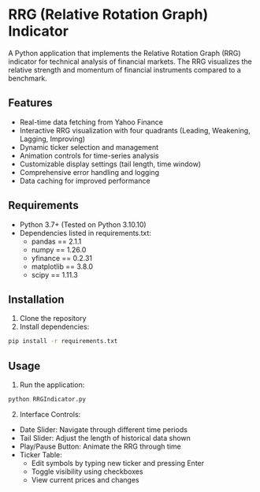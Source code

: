 # RRG (Relative Rotation Graph) Indicator

A Python application that implements the Relative Rotation Graph (RRG) indicator for technical analysis of financial markets. The RRG visualizes the relative strength and momentum of financial instruments compared to a benchmark.

## Features

- Real-time data fetching from Yahoo Finance
- Interactive RRG visualization with four quadrants (Leading, Weakening, Lagging, Improving)
- Dynamic ticker selection and management
- Animation controls for time-series analysis
- Customizable display settings (tail length, time window)
- Comprehensive error handling and logging
- Data caching for improved performance

## Requirements

- Python 3.7+ (Tested on Python 3.10.10)
- Dependencies listed in requirements.txt:
  - pandas == 2.1.1
  - numpy == 1.26.0
  - yfinance == 0.2.31
  - matplotlib == 3.8.0
  - scipy == 1.11.3

## Installation

1. Clone the repository
2. Install dependencies:
```bash
pip install -r requirements.txt
```

## Usage

1. Run the application:
```bash
python RRGIndicator.py
```

2. Interface Controls:
- Date Slider: Navigate through different time periods
- Tail Slider: Adjust the length of historical data shown
- Play/Pause Button: Animate the RRG through time
- Ticker Table: 
  - Edit symbols by typing new ticker and pressing Enter
  - Toggle visibility using checkboxes
  - View current prices and changes

